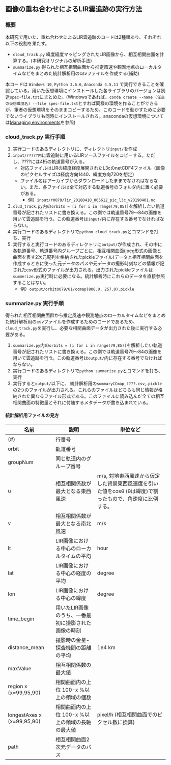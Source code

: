 ## 画像の重ね合わせによるLIR雲追跡の実行方法


### 概要

本研究で用いた、重ね合わせによるLIR雲追跡のコードは2種類あり、それぞれ以下の役割を果たす。
- `cloud_track.py`  緯度経度マッピングされたLIR画像から、相互相関曲面を計算する。(本研究オリジナルの解析手法)
- `summarize.py`  得られた相互相関曲面から推定風速や観測地点のローカルタイムなどをまとめた統計解析用のcsvファイルを作成する(補助)

本コードは `Windows 10`, `Python 3.6.6`, `Anaconda 4.5.11` で実行できることを確認している。用いた仮想環境にインストールした各ライブラリのバージョンは別途`spec-file.txt`にまとめた。(Windowsであれば、`conda create --name (任意の仮想環境名) --file spec-file.txt`とすれば同様の環境を作ることができるが、筆者の仮想環境をそのままコピーするため、このコードを動かすために必要でないライブラリも同時にインストールされる。anacondaの仮想環境については[Managing environments](https://conda.io/projects/conda/en/latest/user-guide/tasks/manage-environments.html)を参照)

### cloud_track.py 実行手順

1. 実行コードのあるディレクトリに、ディレクトリ`input/`を作成
2. `input/r????内`に雲追跡に用いるLIRソースファイルをコピーする。ただし、????には4桁の軌道番号が入る。
    - 対応ファイルはLIRの緯度経度展開されたL3cのnetCDF4ファイル（画像のピクセルサイズは経度方向1440、緯度方向720を想定）
    - ファイル名はアーカイブからダウンロードしたままでなければならない。また、各ファイルは全て対応する軌道番号のフォルダ内に置く必要がある。
	    - 例）`input/r0079/lir_20180410_065612_pic_l3c_v20190401.nc`
3. `clud_track.py`内の`orbits = [i for i in range(79,85)]`を解析したい軌道番号が記されたリストに書き換える。この例では軌道番号79〜84の画像を用いて雲追跡を行う。この軌道番号は`input/`内に存在する番号でなければならない。
4. 実行コードのあるディレクトリで`python cloud_track.py`とコマンドを打ち、実行 
5. 実行すると実行コードのあるディレクトリに`output/`が作成され、その中に各軌道番号、軌道番号内グループごとに、相互相関曲面(jpeg形式の画像と曲面を表す2次元配列を格納されたpickleファイル)データと相互相関曲面を作成するときに使った元データのパスや元データの撮影時刻などの情報が記されたcsv形式のファイルが出力される。出力されたpickleファイルは`summerize.py`実行時に必要になる。統計解析時にこれらのデータを直接参照することはない。
    - 例）`output/orbit0079/01/ccmap(806.0, 257.0).pickle`

### summarize.py 実行手順

得られた相互相関曲面群から推定風速や観測地点のローカルタイムなどをまとめた統計解析用のcsvファイルを作成するためのコードであるため、`cloud_track.py`を実行し、必要な相関曲面データが出力された後に実行する必要がある。
1. `summarize.py`内の`orbits = [i for i in range(79,85)]`を解析したい軌道番号が記されたリストに書き換える。この例では軌道番号79〜84の画像を用いて雲追跡を行う。この軌道番号は`output/`内に存在する番号でなければならない。
2. 実行コードのあるディレクトリで`python summarize.py`とコマンドを打ち、実行 
3. 実行すると`output/`以下に、 統計解析用の`summaryCCmap_????.csv`,`.pickle`の2つのファイルが出力される。これらのファイルはどちらも同じ情報が格納された異なるファイル形式である。このファイルに読み込んだ全ての相互相関曲面の特徴量とそれに付随するメタデータが書き込まれている。

#### 統計解析用ファイルの見方
| 名前                       | 説明                                                | 単位など                                    |
|----------------------------|-----------------------------------------------------|---------------------------------------------|
| (#)                        | 行番号                                              |                                             |
| orbit                      | 軌道番号                                            |                                             |
| groupNum                   | 同じ軌道内のグループ番号                            |                                             |
| u                          | 相互相関係数が最大となる東西風速                    | m/s, 対地東西風速から仮定した背景東西風速度を引いた値をcosθ (θは緯度)で割ったもので、角速度に比例する。               |
| v                          | 相互相関係数が最大となる南北風速                    | m/s                                         |
| lt                         | LIR画像における中心のローカルタイムの平均           | hour                                        |
| lat                        | LIR画像における中心の経度の平均                     | degree                                      |
| lon                        | LIR画像における中心の緯度                           | degree                                      |
| time_begin                 | 用いたLIR画像のうち、一番最初に撮影された画像の時刻 |                                             |
| distance_mean              | 撮影時の金星-探査機間の距離の平均                   | 1e4 km                                      |
| maxValue                   | 相互相関係数の最大値                                |                                             |
| region x (x=99,95,90)      | 相関曲面内の上位 100-x %以上の領域の個数            |                                             |
| longestAxes x (x=99,95,90) | 相関曲面内の上位 100-x %以上の領域の長軸の最大値    | pixel/h (相互相関曲面でのピクセル数に換算) |
| path                       | 相互相関曲面2次元データのパス                       |                                             |
